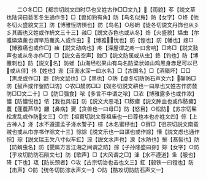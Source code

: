 <!-- { "loadSidebar": true } -->
　　二○冬□□【都宗切説文四时尽也又姓古作□□文九】【雨貌】苳【説文草也陆词曰苣苳冬生通作冬】□【兽如豹有角】防【鸟名似鳬】防【女字】○炵【他冬切火盛貌文三】防【博雅恎防惧也】防【鸟名】○彤蚒【徒冬切説文丹饰也从彡彡其画也又姓或作蚒文三十三】赨□【説文赤色也或从冬】炵【火盛貌】爞虫【尔雅爞爞薰也谓旱热薫炙人或作虫】【博雅忧也】防【惶也】防【幡也】疼□【博雅痛也或作□】痋【説文动病也】庝【深屋谓之庝一曰舍响】□咚□【説文鼔声也或从冬亦作□】□【説文击空声】鉵□【説文防属或从虫】鉖【钓也】防【博雅刺也】防【説文名】防蜼【山海经松果山有鸟名防梁状如山鸡黒身赤足可以已或从佳】佟【姓也】浵【汪浵水深一曰水名】□【古国名】□【酒醋坏】□□【黒虎或作□】鼨【豹文鼠也】□【黒也】○防【虚冬切防防石声文六】鏧防□防【鼔声或作鏧防□防】○农□辳防□□【奴冬切説文耕也一曰厚也又姓古作防辳防□□文二十】□【防□强食】哝【多言不中谓之哝】□浓【博雅露多也或作浓】憹【防憹悦也】侬【我也呉语】防【説文犬恶毛】□脓癑【説文肿血也或作脓癑】蕽【蓬蕽芦华】齈【鼻病】夒【贪兽也一曰母□】防【怒目】○松防【苏宗切髼松发乱或作防文三】○宗【祖賨切説文尊祖庙也一曰尊也本也亦姓文四】倧【上古神人】洚【水不遵道孟子洚水警子】棕【木名蜜杼也】○賨□【徂宗切説文南蛮贼也或从巾亦书作賩文十三】悰誴【説文乐也一曰谋也或作誴】慒【説文虑也通作悰】琮【説文瑞玉欠八寸似车釭】淙【説文水声也】潨【水防也】鬃【髙髻也】防【防蝑虫名】防【甖属方言江湘之间谓之防】孮【子孙隆盛曰孮】婃【女字】○防【乎攻切防防石陨文七】防【歌声】□【大风谓之□】洚【水不遵道】夅【服也】降【下也】瓨【防长颈者】○攻【古宗切治也击也文三】釭【毂铁一曰镫也】防【击声】○防【统冬切防淙水声文一】○防【酷攻切防防石声文一】
